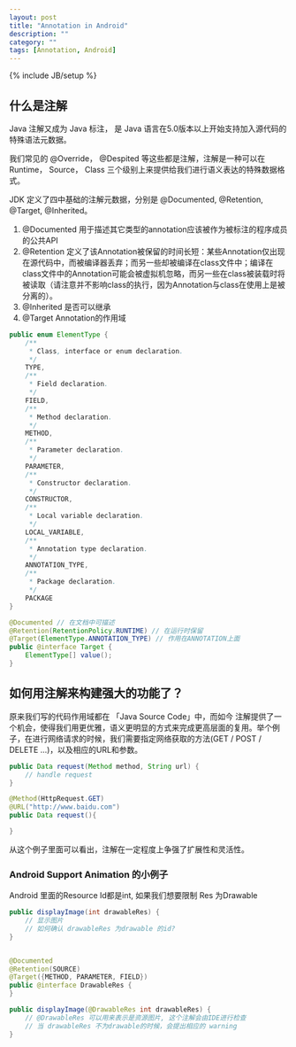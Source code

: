 ```yaml
---
layout: post
title: "Annotation in Android"
description: ""
category: ""
tags: [Annotation, Android]
---
```

{% include JB/setup %}

## 什么是注解

Java 注解又成为 Java 标注， 是 Java 语言在5.0版本以上开始支持加入源代码的特殊语法元数据。

我们常见的 @Override， @Despited 等这些都是注解，注解是一种可以在 Runtime， Source， Class 三个级别上来提供给我们进行语义表达的特殊数据格式。

JDK 定义了四中基础的注解元数据，分别是 @Documented, @Retention, @Target, @Inherited。

1. @Documented 用于描述其它类型的annotation应该被作为被标注的程序成员的公共API
2. @Retention 定义了该Annotation被保留的时间长短：某些Annotation仅出现在源代码中，而被编译器丢弃；而另一些却被编译在class文件中；编译在class文件中的Annotation可能会被虚拟机忽略，而另一些在class被装载时将被读取（请注意并不影响class的执行，因为Annotation与class在使用上是被分离的）。
3. @Inherited 是否可以继承
4. @Target Annotation的作用域

```java
public enum ElementType {
    /**
     * Class, interface or enum declaration.
     */
    TYPE,
    /**
     * Field declaration.
     */
    FIELD,
    /**
     * Method declaration.
     */
    METHOD,
    /**
     * Parameter declaration.
     */
    PARAMETER,
    /**
     * Constructor declaration.
     */
    CONSTRUCTOR,
    /**
     * Local variable declaration.
     */
    LOCAL_VARIABLE,
    /**
     * Annotation type declaration.
     */
    ANNOTATION_TYPE,
    /**
     * Package declaration.
     */
    PACKAGE
}
```

```java
@Documented // 在文档中可描述
@Retention(RetentionPolicy.RUNTIME) // 在运行时保留
@Target(ElementType.ANNOTATION_TYPE) // 作用在ANNOTATION上面
public @interface Target {
    ElementType[] value();
}
```

## 如何用注解来构建强大的功能了？

原来我们写的代码作用域都在 「Java Source Code」中，而如今 注解提供了一个机会，使得我们用更优雅，语义更明显的方式来完成更高层面的复用。举个例子，在进行网络请求的时候，我们需要指定网络获取的方法(GET / POST / DELETE ...)，以及相应的URL和参数。

```java
public Data request(Method method, String url) {
    // handle request
}
```

```java
@Method(HttpRequest.GET)
@URL("http://www.baidu.com")
public Data request(){

}
```

从这个例子里面可以看出，注解在一定程度上争强了扩展性和灵活性。

### Android Support Animation 的小例子

Android 里面的Resource Id都是int, 如果我们想要限制 Res 为Drawable

```java
public displayImage(int drawableRes) {
    // 显示图片
    // 如何确认 drawableRes 为drawable 的id?
}
```

```java

@Documented
@Retention(SOURCE)
@Target({METHOD, PARAMETER, FIELD})
public @interface DrawableRes {
}

public displayImage(@DrawableRes int drawableRes) {
    // @DrawableRes 可以用来表示是资源图片, 这个注解会由IDE进行检查
    // 当 drawableRes 不为drawable的时候，会提出相应的 warning
}
```